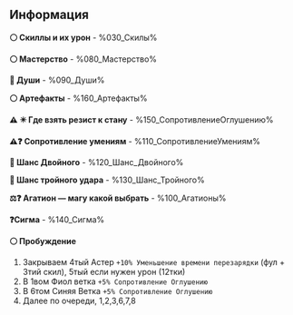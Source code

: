 ## Информация

**⚪ Скиллы и их урон**  - %030_Скилы%

**⚪ Мастерство** - %080_Мастерство%

**💠 Души** -  %090_Души%

**⚪ Артефакты** - %160_Артефакты%

**⚠️ ✴️ Где взять резист к стану** - %150_СопротивлениеОглушению%

**⚠️❓ Сопротивление умениям** - %110_СопротивлениеУмениям%

**🥇 Шанс Двойного**  - %120_Шанс_Двойного%

**🥇 Шанс тройного удара** - %130_Шанс_Тройного%

**⚖️❓ Агатион — магу какой выбрать** - %100_Агатионы%

**❓Сигма** - %140_Сигма%

**⚪ Пробуждение**  
1. Закрываем 4тый Астер `+10% Уменьшение времени перезарядки` (фул + 3тий скил), 5тый если нужен урон (12тки)
2. В 1вом Фиол ветка `+5% Сопротивление Оглушению`
3. В 6том Синяя Ветка  `+5% Сопротивление Оглушению`
4. Далее по очереди, 1,2,3,6,7,8
